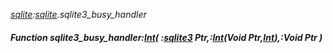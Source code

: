 _[sqlite](../../modules/sqlite/sqlite-module.md):[sqlite](../../modules/sqlite/sqlite-module.md).sqlite3\_busy\_handler_
##### Function sqlite3\_busy\_handler:[Int](../../modules/wonkey/wonkey-types-int.md)( :[sqlite3](../../modules/sqlite/sqlite-sqlite3.md) Ptr,:[Int](../../modules/wonkey/wonkey-types-int.md)(Void Ptr,[Int](../../modules/wonkey/wonkey-types-int.md)),:Void Ptr )
